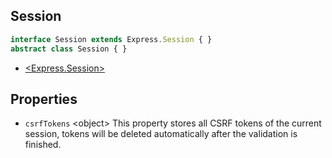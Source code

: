 <!-- title: Session; order: 14 -->

## Session

```ts
interface Session extends Express.Session { }
abstract class Session { }
```

- [\<Express.Session\>](https://github.com/expressjs/session#reqsession)

## Properties

- `csrfTokens` \<object\> This property stores all CSRF tokens of the current
    session, tokens will be deleted automatically after the validation is
    finished.
